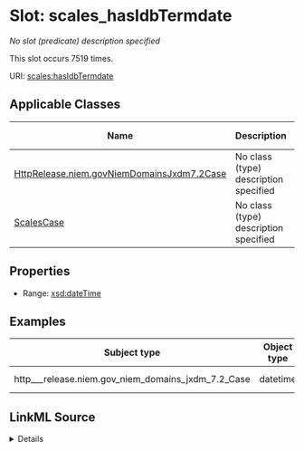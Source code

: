

# Slot: scales_hasIdbTermdate


_No slot (predicate) description specified_






This slot occurs 7519 times.


URI: [scales:hasIdbTermdate](http://schemas.scales-okn.org/rdf/scales#hasIdbTermdate)



<!-- no inheritance hierarchy -->





## Applicable Classes

| Name | Description | Modifies Slot |
| --- | --- | --- |
| [HttpRelease.niem.govNiemDomainsJxdm7.2Case](../classes/HttpRelease.niem.govNiemDomainsJxdm7.2Case.md) | No class (type) description specified |  yes  |
| [ScalesCase](../classes/ScalesCase.md) | No class (type) description specified |  no  |







## Properties

* Range: [xsd:dateTime](http://www.w3.org/2001/XMLSchema#dateTime)






## Examples

| Subject type | Object type | Example subject | Example object | Occurrences |
| --- | --- | --- | --- | --- |
| http___release.niem.gov_niem_domains_jxdm_7.2_Case | datetime | scales:CivilCase | 1987-12-30T00:00:00 | 7519 |




## LinkML Source

<details>

```yaml
name: scales_hasIdbTermdate
annotations:
  count:
    tag: count
    value: 7519
description: No slot (predicate) description specified
examples:
- object:
    example_object: '1987-12-30T00:00:00'
    example_object_type: datetime
    example_predicate: scales:hasIdbTermdate
    example_subject: scales:CivilCase
    example_subject_type: http___release.niem.gov_niem_domains_jxdm_7.2_Case
from_schema: scales-kg
rank: 1000
slot_uri: scales:hasIdbTermdate
alias: scales_hasIdbTermdate
domain_of:
- http___release.niem.gov_niem_domains_jxdm_7.2_Case
- scales_Case
range: datetime

```
</details>